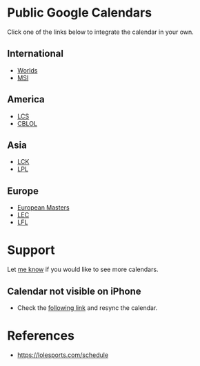 # Public Google Calendars
Click one of the links below to integrate the calendar in your own.

## International
- [Worlds](https://calendar.google.com/calendar/u/1?cid=ZjA0Z2Jhc29haGhwOWF2dDE0YnJnMnNtOGdAZ3JvdXAuY2FsZW5kYXIuZ29vZ2xlLmNvbQ)
- [MSI](https://calendar.google.com/calendar/u/1?cid=bXV2Y2NxNzA1ZTljdnFocnBtYjB1NHU4c2NAZ3JvdXAuY2FsZW5kYXIuZ29vZ2xlLmNvbQ)

## America
- [LCS](https://calendar.google.com/calendar/u/1?cid=M2g4ZXBiaGtrZms2OGJqajE2ZjNhOHVyZjhAZ3JvdXAuY2FsZW5kYXIuZ29vZ2xlLmNvbQ)
- [CBLOL](https://calendar.google.com/calendar/u/1?cid=NGl2azczcWs4MzdubWNuN3ZnaTZsMXZncG9AZ3JvdXAuY2FsZW5kYXIuZ29vZ2xlLmNvbQ)

## Asia
- [LCK](https://calendar.google.com/calendar/u/1?cid=aDRmbnA0aDJrZXR0aDRsaWpmbDYwbmZ0cmtAZ3JvdXAuY2FsZW5kYXIuZ29vZ2xlLmNvbQ)
- [LPL](https://calendar.google.com/calendar/u/1?cid=b2Rza3BidDhscnVhdnF0bzBlajJoNGNscWtAZ3JvdXAuY2FsZW5kYXIuZ29vZ2xlLmNvbQ)

## Europe
- [European Masters](https://calendar.google.com/calendar/u/1?cid=djhxYmFqbmJ0M2R1b2Y1ODZpYWQ3MXBiYm9AZ3JvdXAuY2FsZW5kYXIuZ29vZ2xlLmNvbQ)
- [LEC](https://calendar.google.com/calendar/u/1?cid=aXAwMmdmOTk1MGxhaGxrcTM3MzhtanI2ZGtAZ3JvdXAuY2FsZW5kYXIuZ29vZ2xlLmNvbQ)
- [LFL](https://calendar.google.com/calendar/u/1?cid=NGhoZW85bWc2a2FvdmY5ZnNmcjFiNm5tNGdAZ3JvdXAuY2FsZW5kYXIuZ29vZ2xlLmNvbQ)

# Support
Let [me know](https://github.com/ArnoutPullen/LolEsportsCalendar/issues/new?title=Feature%20Request:%20New%20Calendar) if you would like to see more calendars.

## Calendar not visible on iPhone
- Check the [following link](https://calendar.google.com/calendar/u/0/syncselect) and resync the calendar.

# References
- https://lolesports.com/schedule